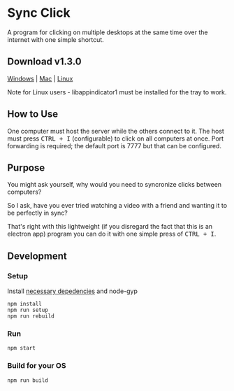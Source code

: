 # Sync Click

A program for clicking on multiple desktops at the same time over the internet with one simple shortcut.

## Download v1.3.0
[Windows](https://github.com/jf908/Sync-Click/releases/download/v1.3.0/SyncClick-win32-x64.zip) |
[Mac](https://github.com/jf908/Sync-Click/releases/download/v1.3.0/SyncClick-darwin-x64.zip) |
[Linux](https://github.com/jf908/Sync-Click/releases/download/v1.3.0/SyncClick-linux-x64.tar.gz)

Note for Linux users - libappindicator1 must be installed for the tray to work.

## How to Use

One computer must host the server while the others connect to it.
The host must press <kbd>CTRL + I</kbd> (configurable) to click on all computers at once.
Port forwarding is required; the default port is 7777 but that can be configured.

## Purpose

You might ask yourself, why would you need to syncronize clicks between computers?

So I ask, have you ever tried watching a video with a friend and wanting it to be perfectly in sync?

That's right with this lightweight (if you disregard the fact that this is an electron app) program you can do it with one simple press of <kbd>CTRL + I</kbd>.

## Development

### Setup

Install [necessary depedencies](https://github.com/octalmage/robotjs#building) and node-gyp

```
npm install
npm run setup
npm run rebuild
```

### Run

`npm start`

### Build for your OS

`npm run build`